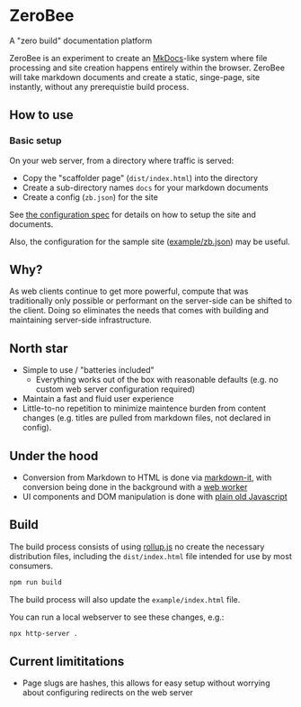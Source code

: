 # ZeroBee

A "zero build" documentation platform

ZeroBee is an experiment to create an [MkDocs](https://www.mkdocs.org/)-like system where file processing and site creation happens entirely within the browser. ZeroBee will take markdown documents and create a static, singe-page, site instantly, without any prerequistie build process.

## How to use

### Basic setup
On your web server, from a directory where traffic is served:
- Copy the "scaffolder page" (`dist/index.html`) into the directory
- Create a sub-directory names `docs` for your markdown documents
- Create a config (`zb.json`) for the site

See [the configuration spec](docs/configuration.md) for details on how to setup the site and documents.

Also, the configuration for the sample site ([example/zb.json](example/zb.json)) may be useful.

## Why?
As web clients continue to get more powerful, compute that was traditionally only possible or performant on the server-side can be shifted to the client. Doing so eliminates the needs that comes with building and maintaining server-side infrastructure.

## North star
- Simple to use / "batteries included"
    - Everything works out of the box with reasonable defaults (e.g. no custom web server configuration required)
- Maintain a fast and fluid user experience
- Little-to-no repetition to minimize maintence burden from content changes (e.g. titles are pulled from markdown files, not declared in config).

## Under the hood
- Conversion from Markdown to HTML is done via [markdown-it](https://github.com/markdown-it/markdown-it), with conversion being done in the background with a [web worker](https://developer.mozilla.org/en-US/docs/Web/API/Web_Workers_API/Using_web_workers)
- UI components and DOM manipulation is done with [plain old Javascript](https://www.crockford.com/domjs.html)

## Build

The build process consists of using [rollup.js](https://rollupjs.org/) no create the necessary distribution files, including the `dist/index.html` file intended for use by most consumers.

```bash
npm run build
```

The build process will also update the `example/index.html` file.

You can run a local webserver to see these changes, e.g.:

```bash
npx http-server .
```

## Current limititations
- Page slugs are hashes, this allows for easy setup without worrying about configuring redirects on the web server

